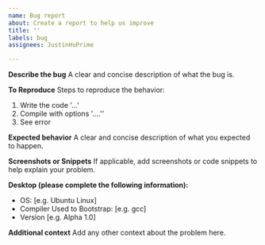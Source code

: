 ```yaml
---
name: Bug report
about: Create a report to help us improve
title: ''
labels: bug
assignees: JustinHuPrime

---
```


**Describe the bug**
A clear and concise description of what the bug is.

**To Reproduce**
Steps to reproduce the behavior:
1. Write the code '...'
2. Compile with options '....''
4. See error

**Expected behavior**
A clear and concise description of what you expected to happen.

**Screenshots or Snippets**
If applicable, add screenshots or code snippets to help explain your problem.

**Desktop (please complete the following information):**
 - OS: [e.g. Ubuntu Linux]
 - Compiler Used to Bootstrap: [e.g. gcc]
 - Version [e.g. Alpha 1.0]

**Additional context**
Add any other context about the problem here.
